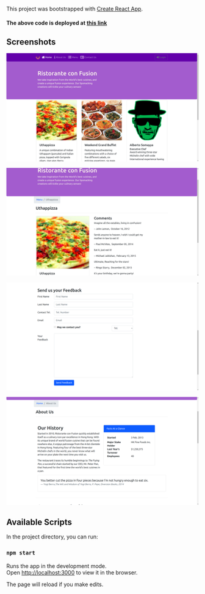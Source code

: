 This project was bootstrapped with [Create React App](https://github.com/facebook/create-react-app).

#### The above code is deployed at [this link](https://mybooklistmanager.netlify.app/)

## Screenshots
![](screenshot1.png)

![](screenshot2.png)

![](screenshot3.png)

![](screenshot4.png)

## Available Scripts

In the project directory, you can run:

### `npm start`

Runs the app in the development mode.<br />
Open [http://localhost:3000](http://localhost:3000) to view it in the browser.

The page will reload if you make edits.<br />



